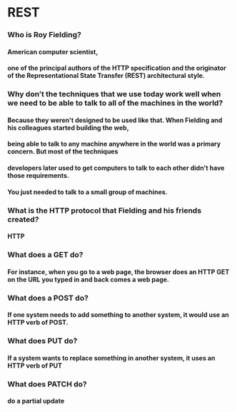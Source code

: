 #  REST 

### Who is Roy Fielding?
#### American computer scientist,
####  one of the principal authors of the HTTP specification and the originator of the Representational State Transfer (REST) architectural style.

### Why don’t the techniques that we use today work well when we need to be able to talk to all of the machines in the world?
#### Because they weren't designed to be used like that. When Fielding and his colleagues started building the web,
 #### being able to talk to any machine anywhere in the world was a primary concern. But most of the techniques 
####  developers later used to get computers to talk to each other didn't have those requirements.
 #### You just needed to talk to a small group of machines.

### What is the HTTP protocol that Fielding and his friends created?
#### HTTP

### What does a GET do?
#### For instance, when you go to a web page, the browser does an HTTP GET on the URL you typed in and back comes a web page.

### What does a POST do?
#### If one system needs to add something to another system, it would use an HTTP verb of POST.

### What does PUT do?
#### If a system wants to replace something in another system, it uses an HTTP verb of PUT

### What does PATCH do?
#### do a partial update
